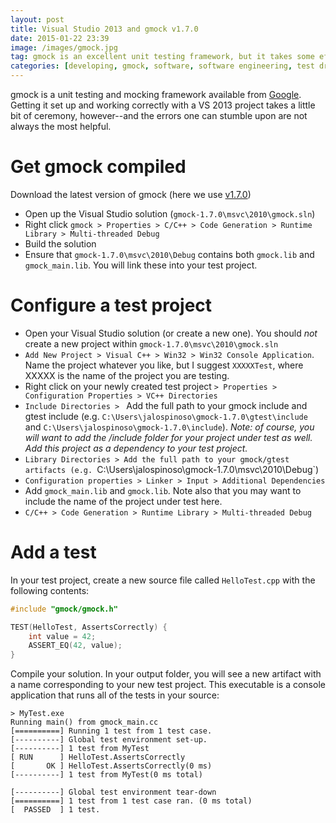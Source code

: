 ```yaml
---
layout: post
title: Visual Studio 2013 and gmock v1.7.0
date: 2015-01-22 23:39
image: /images/gmock.jpg
tag: gmock is an excellent unit testing framework, but it takes some effort to get setup
categories: [developing, gmock, software, software engineering, test driven development, visual studio]
---
```

[1]: https://code.google.com/p/googlemock/
[2]: https://code.google.com/p/googlemock/downloads/detail?name=gmock-1.7.0.zip

gmock is a unit testing and mocking framework available from [Google][1]. Getting it set up and working correctly with a VS 2013 project takes a little bit of ceremony, however--and the errors one can stumble upon are not always the most helpful.

Get gmock compiled
==
Download the latest version of gmock (here we use [v1.7.0][2])

* Open up the Visual Studio solution (`gmock-1.7.0\msvc\2010\gmock.sln`)
* Right click `gmock > Properties > C/C++ > Code Generation > Runtime Library > Multi-threaded Debug`
* Build the solution
* Ensure that `gmock-1.7.0\msvc\2010\Debug` contains both `gmock.lib` and `gmock_main.lib`. You will link these into your test project.

Configure a test project
==

* Open your Visual Studio solution (or create a new one). You should *not* create a new project within `gmock-1.7.0\msvc\2010\gmock.sln`
* `Add New Project > Visual C++ > Win32 > Win32 Console Application`. Name the project whatever you like, but I suggest `XXXXXTest`, where XXXXX is the name of the project you are testing.
* Right click on your newly created test project `> Properties > Configuration Properties > VC++ Directories`
* `Include Directories > ` Add the full path to your gmock include and gtest include (e.g. `C:\Users\jalospinoso\gmock-1.7.0\gtest\include` and `C:\Users\jalospinoso\gmock-1.7.0\include`). *Note: of course, you will want to add the /include folder for your project under test as well. Add this project as a dependency to your test project.*
* `Library Directories > Add the full path to your gmock/gtest artifacts (e.g. `C:\Users\jalospinoso\gmock-1.7.0\msvc\2010\Debug`)
* `Configuration properties > Linker > Input > Additional Dependencies`
* Add `gmock_main.lib` and `gmock.lib`. Note also that you may want to include the name of the project under test here.
* `C/C++ > Code Generation > Runtime Library > Multi-threaded Debug`

Add a test
==

In your test project, create a new source file called `HelloTest.cpp` with the following contents:

```c
#include "gmock/gmock.h"

TEST(HelloTest, AssertsCorrectly) {
	int value = 42;
	ASSERT_EQ(42, value);
}
```

Compile your solution. In your output folder, you will see a new artifact with a name corresponding to your new test project. This executable is a console application that runs all of the tests in your source:

```
> MyTest.exe
Running main() from gmock_main.cc
[==========] Running 1 test from 1 test case.
[----------] Global test environment set-up.
[----------] 1 test from MyTest
[ RUN      ] HelloTest.AssertsCorrectly
[       OK ] HelloTest.AssertsCorrectly(0 ms)
[----------] 1 test from MyTest(0 ms total)

[----------] Global test environment tear-down
[==========] 1 test from 1 test case ran. (0 ms total)
[  PASSED  ] 1 test.
```
